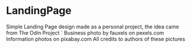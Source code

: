 # LandingPage
Simple Landing Page design made as a personal project, the idea came from The Odin Project
`
Business photo by fauxels on pexels.com
Information photos on pixabay.com
All credits to authors of these pictures